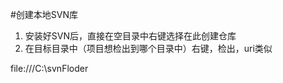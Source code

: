 #创建本地SVN库

1. 安装好SVN后，直接在空目录中右键选择在此创建仓库
2. 在目标目录中（项目想检出到哪个目录中）右键，检出，uri类似


file:///C:\svnFloder



